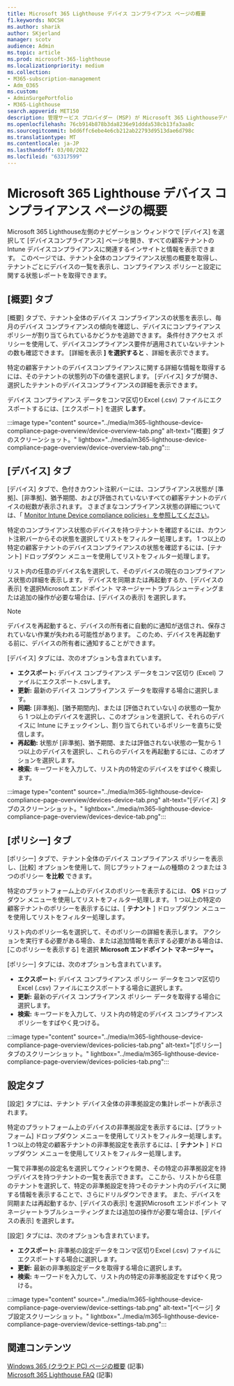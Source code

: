 ```yaml
---
title: Microsoft 365 Lighthouse デバイス コンプライアンス ページの概要
f1.keywords: NOCSH
ms.author: sharik
author: SKjerland
manager: scotv
audience: Admin
ms.topic: article
ms.prod: microsoft-365-lighthouse
ms.localizationpriority: medium
ms.collection:
- M365-subscription-management
- Adm_O365
ms.custom:
- AdminSurgePortfolio
- M365-Lighthouse
search.appverid: MET150
description: 管理サービス プロバイダー (MSP) が Microsoft 365 Lighthouseデバイスコンプライアンス ページについて説明します。
ms.openlocfilehash: 76cb914b878b3da8236e91ddda538cb13fa3aa8c
ms.sourcegitcommit: bdd6ffc6ebe4e6cb212ab22793d9513dae6d798c
ms.translationtype: MT
ms.contentlocale: ja-JP
ms.lasthandoff: 03/08/2022
ms.locfileid: "63317599"
---
```

# <a name="microsoft-365-lighthouse-device-compliance-page-overview"></a>Microsoft 365 Lighthouse デバイス コンプライアンス ページの概要

Microsoft 365 Lighthouse左側のナビゲーション ウィンドウで [デバイス] を選択して [デバイスコンプライアンス] ページを開き、すべての顧客テナントの  Intune デバイスコンプライアンスに関連するインサイトと情報を表示できます。 このページでは、テナント全体のコンプライアンス状態の概要を取得し、テナントごとにデバイスの一覧を表示し、コンプライアンス ポリシーと設定に関する状態レポートを取得できます。

## <a name="overview-tab"></a>[概要] タブ  
  
[概要] タブで、テナント全体のデバイス コンプライアンスの状態を表示し、毎月のデバイス コンプライアンスの傾向を確認し、デバイスにコンプライアンス ポリシーが割り当てられているかどうかを追跡できます。 条件付きアクセス ポリシーを使用して、デバイスコンプライアンス要件が適用されていないテナントの数も確認できます。 [詳細を表示 **] を選択すると** 、詳細を表示できます。

特定の顧客テナントのデバイスコンプライアンスに関する詳細な情報を取得するには、そのテナントの状態列の下の値を選択します。 [デバイス] タブが開き、選択したテナントのデバイスコンプライアンスの詳細を表示できます。

デバイス コンプライアンス データをコンマ区切りExcel (.csv) ファイルにエクスポートするには、[エクスポート] を選択 **します**。

:::image type="content" source="../media/m365-lighthouse-device-compliance-page-overview/device-overview-tab.png" alt-text="[概要] タブのスクリーンショット。" lightbox="../media/m365-lighthouse-device-compliance-page-overview/device-overview-tab.png":::

## <a name="devices-tab"></a>[デバイス] タブ

[デバイス] タブで、色付きカウント注釈バーには、コンプライアンス状態が [準拠]、[非準拠]、猶予期間、および評価されていないすべての顧客テナントのデバイスの総数が表示されます。 さまざまなコンプライアンス状態の詳細については、「 [Monitor Intune Device compliance policies」を参照してください](/mem/intune/protect/compliance-policy-monitor)。

特定のコンプライアンス状態のデバイスを持つテナントを確認するには、カウント注釈バーからその状態を選択してリストをフィルター処理します。 1 つ以上の特定の顧客テナントのデバイスコンプライアンスの状態を確認するには、[テナント] ドロップダウン メニューを使用してリストをフィルター処理します。

リスト内の任意のデバイス名を選択して、そのデバイスの現在のコンプライアンス状態の詳細を表示します。 デバイスを同期または再起動するか、[デバイスの表示] を選択Microsoft エンドポイント マネージャートラブルシューティングまたは追加の操作が必要な場合は、[デバイスの表示] を選択します。

> [!NOTE]
> デバイスを再起動すると、デバイスの所有者に自動的に通知が送信され、保存されていない作業が失われる可能性があります。 このため、デバイスを再起動する前に、デバイスの所有者に通知することができます。

[デバイス] タブには、次のオプションも含まれています。

- **エクスポート:** デバイス コンプライアンス データをコンマ区切り (Excel) ファイルにエクスポート.csvします。
- **更新:** 最新のデバイス コンプライアンス データを取得する場合に選択します。
- **同期:** [非準拠]、[猶予期間内]、または [評価されていない] の状態の一覧から 1 つ以上のデバイスを選択し、このオプションを選択して、それらのデバイスに Intune にチェックインし、割り当てられているポリシーを直ちに受信します。
- **再起動:** 状態が [非準拠]、猶予期間、または評価されない状態の一覧から 1 つ以上のデバイスを選択し、これらのデバイスを再起動するには、このオプションを選択します。
- **検索:** キーワードを入力して、リスト内の特定のデバイスをすばやく検索します。
 
:::image type="content" source="../media/m365-lighthouse-device-compliance-page-overview/devices-device-tab.png" alt-text="[デバイス] タブのスクリーンショット。" lightbox="../media/m365-lighthouse-device-compliance-page-overview/devices-device-tab.png":::

## <a name="policies-tab"></a>[ポリシー] タブ

[ポリシー] タブで、テナント全体のデバイス コンプライアンス ポリシーを表示し、[比較] オプションを使用して、同じプラットフォームの種類の 2 つまたは 3 つのポリシー **を比較** できます。

特定のプラットフォーム上のデバイスのポリシーを表示するには、 **OS** ドロップダウン メニューを使用してリストをフィルター処理します。 1 つ以上の特定の顧客テナントのポリシーを表示するには、[ **テナント** ] ドロップダウン メニューを使用してリストをフィルター処理します。

リスト内のポリシー名を選択して、そのポリシーの詳細を表示します。 アクションを実行する必要がある場合、または追加情報を表示する必要がある場合は、[このポリシーを表示する] を選択 **Microsoft エンドポイント マネージャー。**

[ポリシー] タブには、次のオプションも含まれています。

- **エクスポート:** デバイス コンプライアンス ポリシー データをコンマ区切りExcel (.csv) ファイルにエクスポートする場合に選択します。
- **更新:** 最新のデバイス コンプライアンス ポリシー データを取得する場合に選択します。
- **検索:** キーワードを入力して、リスト内の特定のデバイス コンプライアンス ポリシーをすばやく見つける。

:::image type="content" source="../media/m365-lighthouse-device-compliance-page-overview/devices-policies-tab.png" alt-text="[ポリシー] タブのスクリーンショット。" lightbox="../media/m365-lighthouse-device-compliance-page-overview/devices-policies-tab.png":::

## <a name="settings-tab"></a>設定タブ

[設定] タブには、テナント デバイス全体の非準拠設定の集計レポートが表示されます。 

特定のプラットフォーム上のデバイスの非準拠設定を表示するには、[プラットフォーム] ドロップダウン メニューを使用してリストをフィルター処理します。 1 つ以上の特定の顧客テナントの非準拠設定を表示するには、[ **テナント** ] ドロップダウン メニューを使用してリストをフィルター処理します。

一覧で非準拠の設定名を選択してウィンドウを開き、その特定の非準拠設定を持つデバイスを持つテナントの一覧を表示できます。 ここから、リストから任意のテナントを選択して、特定の非準拠設定を持つそのテナント内のデバイスに関する情報を表示することで、さらにドリルダウンできます。 また、デバイスを同期または再起動するか、[デバイスの表示] を選択Microsoft エンドポイント マネージャートラブルシューティングまたは追加の操作が必要な場合は、[デバイスの表示] を選択します。

[設定] タブには、次のオプションも含まれています。

- **エクスポート:** 非準拠の設定データをコンマ区切りExcel (.csv) ファイルにエクスポートする場合に選択します。
- **更新:** 最新の非準拠設定データを取得する場合に選択します。
- **検索:** キーワードを入力して、リスト内の特定の非準拠設定をすばやく見つける。

:::image type="content" source="../media/m365-lighthouse-device-compliance-page-overview/device-settings-tab.png" alt-text="[ページ] タブ設定スクリーンショット。" lightbox="../media/m365-lighthouse-device-compliance-page-overview/device-settings-tab.png":::

## <a name="related-content"></a>関連コンテンツ

[Windows 365 (クラウド PC) ページの概要](m365-lighthouse-win365-page-overview.md) (記事)\
[Microsoft 365 Lighthouse FAQ](m365-lighthouse-faq.yml) (記事)

